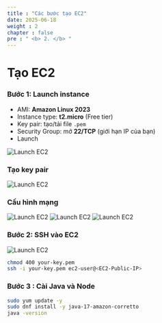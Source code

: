 ```yaml
---
title : "Các bước tạo EC2"
date: 2025-06-18
weight : 2 
chapter : false
pre : " <b> 2. </b> "
---
```


# Tạo EC2

### Bước 1: Launch instance
- AMI: **Amazon Linux 2023**
- Instance type: **t2.micro** (Free tier)
- Key pair: tạo/tải file `.pem`
- Security Group: mở **22/TCP** (giới hạn IP của bạn)
- Launch

![Launch EC2](/github.io.workshop/images/ec2/001.png)


### Tạo key pair

![Launch EC2](/github.io.workshop/images/ec2/002.png)

### Cấu hình mạng

![Launch EC2](/github.io.workshop/images/ec2/003.png)
![Launch EC2](/github.io.workshop/images/ec2/004.png)
![Launch EC2](/github.io.workshop/images/ec2/005.png)


### Bước 2: SSH vào EC2

![Launch EC2](/github.io.workshop/images/ec2/006.png)
```bash
chmod 400 your-key.pem
ssh -i your-key.pem ec2-user@<EC2-Public-IP>
```

### Bước 3 : Cài Java và Node
```bash
sudo yum update -y
sudo dnf install -y java-17-amazon-corretto
java -version
```